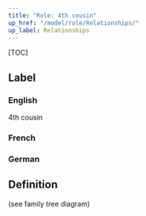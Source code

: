 ```yaml
---
title: "Role: 4th cousin"
up_href: "/model/role/Relationships/"
up_label: Relationships
---
```


[TOC]

## Label

### English
4th cousin

### French


### German


## Definition
(see family tree diagram)
